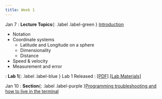 ```yaml
---
title: Week 1
---
```


Jan 7
: **Lecture Topics**{: .label .label-green } [Introduction][1]
   - Notation
   - Coordinate systems
     - Latitude and Longitude on a sphere
     - Dimensionality
     - Distance
   - Speed & velocity
   - Measurement and error

: **Lab 1**{: .label .label-blue } Lab 1 Released
  : [[PDF]][2] [[Lab Materials]][3]

Jan 10
: **Section**{: .label .label-purple }[Programming troubleshooting and how to live in the terminal](#)

[1]: https://web.stanford.edu/class/gep268/lecture_notes/gep268_lecture_1.pdf
[2]: https://web.stanford.edu/class/gep268/published/lab_01/lab_01.pdf
[3]: https://web.stanford.edu/class/gep268/published/lab_01/lab_01.zip
